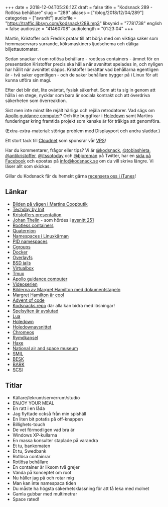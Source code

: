 +++
date = 2018-12-04T05:26:12Z
draft = false
title = "Kodsnack 289 - Rotlösa behållare"
slug = "289"
aliases = ["/blog/2018/12/04/289"]
categories = ["avsnitt"]
audiofile = "https://traffic.libsyn.com/kodsnack/289.mp3"
libsynid = "7781738"
english = false
audiosize = "41460708"
audiolength = "01:23:04"
+++

Martin, Kristoffer och Fredrik pratar till att börja med om viktiga saker som hemmaservrars surrande, köksmaskiners ljudschema och dåliga biljettautomater. 

Sedan snackar vi om rotlösa behållare - rootless containers - ämnet för en presentation Kristoffer precis ska hålla när avsnittet spelades in, och nyligen har hållit när avsnittet släpps. Kristoffer berättar vad behållarna egentligen är - två saker egentligen - och de saker behållare bygger på i Linux för att kunna utföra sin magi.

Efter det blir det, lite oväntat, fysisk säkerhet. Som att ta sig in genom att hålla i en stege, nycklar som bara är sociala kontrakt och att överdriva säkerheten som överreaktion.

Sist men inte minst lite rejält härliga och rejäla retrodatorer. Vad sägs om [Apollo guidance computer](https://en.wikipedia.org/wiki/Apollo_Guidance_Computer)? Och lite buggfixar i [Holedown](https://holedown.com/) samt Martins funderingar kring framtida projekt som kanske är för tråkiga att genomföra.

(Extra-extra-material: störiga problem med Displayport och andra sladdar.)

Ett stort tack till [Cloudnet](http://www.cloudnet.se) som sponsrar vår [VPS](http://en.wikipedia.org/wiki/Virtual_private_server)!

Har du kommentarer, frågor eller tips? Vi är [@kodsnack](https://www.twitter.com/kodsnack), [@tobiashieta](https://www.twitter.com/tobiashieta), [@antikristoffer](https://www.twitter.com/antikristoffer), [@itssotoday](https://twitter.com/itssotoday) och [@bjoreman](https://www.twitter.com/bjoreman) på Twitter, har en [sida på Facebook](https://www.facebook.com/kodsnack) och epostas på [info@kodsnack.se](mailto:info@kodsnack.se) om du vill skriva längre. Vi läser allt som skickas.

Gillar du Kodsnack får du hemskt gärna [recensera oss i iTunes](http://itunes.apple.com/se/podcast/kodsnack/id561631498?l=en)!

## Länkar ##
* [Bilden på vågen i Martins Coopbutik](http://bjoreman.com/images/thermalHuvud.jpg)
* [Techday by Init](https://b3.se/nyheter-event/2018/tech-day-by-init-2018)
* [Kristoffers presentation](http://6510.nu/rootless-containers-2018/)
* [Johan Thelin](http://www.thelins.se/teknikkonsult/) - som hördes i [avsnitt 251](https://kodsnack.se/251/)
* [Rootless containers](https://rootlesscontaine.rs/)
* [Quaternion](https://en.wikipedia.org/wiki/Quaternion)
* [Namespaces i Linuxkärnan](https://en.wikipedia.org/wiki/Linux_namespaces)
* [PID namespaces](https://en.wikipedia.org/wiki/Linux_namespaces#Process_ID_%28pid%29)
* [Cgroups](https://en.wikipedia.org/wiki/Cgroups)
* [Docker](https://en.wikipedia.org/wiki/Docker_%28software%29)
* [Overlayfs](https://en.wikipedia.org/wiki/OverlayFS)
* [BSD jails](https://www.freebsd.org/doc/handbook/jails.html)
* [Virtualbox](https://www.virtualbox.org/)
* [Tmux](https://en.wikipedia.org/wiki/Tmux)
* [Apollo guidance computer](https://en.wikipedia.org/wiki/Apollo_Guidance_Computer)
* [Videoserien](https://youtu.be/2KSahAoOLdU)
* [Bilderna av Margret Hamilton med dokumentstapeln](http://news.mit.edu/2016/scene-at-mit-margaret-hamilton-apollo-code-0817)
* [Margret Hamilton är cool](https://en.wikipedia.org/wiki/Margaret_Hamilton_%28scientist%29)
* [Advent of code](https://adventofcode.com/)
* [Kodsnacks repo](https://github.com/kodsnack/advent_of_code_2018) där alla kan bidra med lösningar!
* [Spelsylten är avslutad](https://itch.io/jam/kodsnacks-2veckorssylt)
* [Lua](https://en.wikipedia.org/wiki/Lua_%28programming_language%29)
* [Holedown](https://holedown.com/)
* [Holedownavsnittet](https://kodsnack.se/275/)
* [Chromeos](https://en.wikipedia.org/wiki/Chrome_OS)
* [Rymdkapsel](https://rymdkapsel.com/)
* [Haxe](https://haxe.org/)
* [National air and space museum](https://en.wikipedia.org/wiki/National_Air_and_Space_Museum)
* [SMIL](https://sv.wikipedia.org/wiki/SMIL_%28dator%29)
* [BESK](https://sv.wikipedia.org/wiki/BESK)
* [BARK](https://sv.wikipedia.org/wiki/BARK)
* [SCSI](https://en.wikipedia.org/wiki/SCSI)

## Titlar ##
* Källare/lekrum/serverrum/studio
* ENJOY YOUR MEAL
* En ratt i en låda
* Jag flyttade också från min spishäll
* En liten bit potatis på off-knappen
* Billighets-touch
* De vet förmodligen vad bra är
* Windows XP-kullarna
* En massa konsulter staplade på varandra
* Et tu, bankomaten
* Et tu, Swedbank
* Rotlösa containrar
* Rotlösa behållare
* En container är liksom två grejer
* Vända på konceptet om root
* Nu håller jag på och rotar mig
* Man kan inte namespaca tiden
* Du måste ha högsta säkerhetsklassning för att få leka med molnet
* Gamla gubbar med multimetrar
* Space rated!